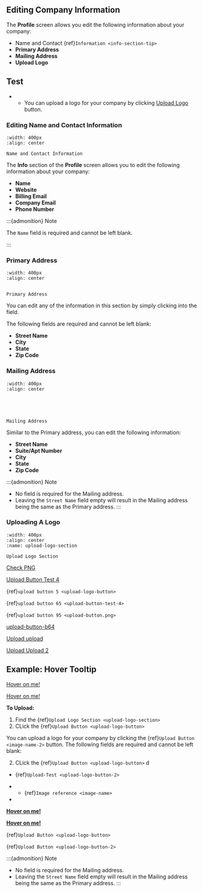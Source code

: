 ## Editing Company Information

The **Profile** screen allows you edit the following information about your company:

- Name and Contact {ref}`Information <info-section-tip>`
- **Primary Address**
- **Mailing Address**
- **Upload Logo**

## Test


- - You can upload a logo for your company by clicking [Upload Logo](tippy=upload-logo-button) button.




### Editing Name and Contact Information


```{figure} ../../_static/solo_app/Profile/information-section/info-zoomed-in.png
:width: 400px
:align: center

Name and Contact Information
```


The **Info** section of the **Profile** screen allows you to edit the following information about your company:

- **Name** 
- **Website**
- **Billing Email**
- **Company Email**
- **Phone Number**



:::{admonition} Note

The ``Name`` field is required and cannot be left blank.


:::


### Primary Address


```{figure} ../../_static/solo_app/Profile/information-section/primary-address-zoomed-in.png
:width: 400px
:align: center


Primary Address 

```


You can edit any of the information in this section by simply clicking into the field. 

The following fields are required and cannot be left blank:

- **Street Name**
- **City**
- **State**
- **Zip Code**










### Mailing Address


```{figure}  ../../_static/solo_app/Profile/information-section/mailing-address-zoomed-in.png
:width: 400px
:align: center





Mailing Address 

```





Similar to the Primary address, you can edit the following information:

- **Street Name**
- **Suite/Apt Number**
- **City**
- **State**
- **Zip Code**



:::{admonition} Note

- No field is required for the Mailing address.
- Leaving the ``Street Name`` field empty will result in the Mailing address being the same as the Primary address.
:::


### Uploading A Logo


```{figure} ../../_static/solo_app/Profile/upload-logo-section/upload-logo.png
:width: 400px
:align: center
:name: upload-logo-section

Upload Logo Section
```

[Check PNG](../../_static/upload-button.png)


[Upload Button Test 4](upload-button-test-4)


{ref}`upload button 5 <upload-logo-button>`


{ref}`upload button 65 <upload-button-test-4>`



{ref}`upload button 95 <upload-button.png>`

[upload-button-b64](upload-button-b64)


[Upload upload](upload-logo-button)


[Upload Upload 2](https://example.com)



## Example: Hover Tooltip


[Hover on me! ](upload-button-direct)


[Hover on me!](upload-button-b64)



**To Upload:**

1. Find the {ref}`Upload Logo Section <upload-logo-section>`
2. CLick the {ref}`Upload Button <upload-logo-button>` 

You can upload a logo for your company by clicking the {ref}`Upload Button <image-name-2>` button. The following fields are required and cannot be left blank:

2. CLick the {ref}`Upload Button <upload-logo-button>` d

- {ref}`Upload-Test <upload-logo-button-2>`

-  - {ref}`Image reference <image-name>`
- 
[**Hover on me!**](upload-logo-button-2)



[**Hover on me!**](upload-logo-button)

{ref}`Upload Button <upload-logo-button>`

{ref}`Upload Button <upload-logo-button-2>`


:::{admonition} Note

- No field is required for the Mailing address.
- Leaving the ``Street Name`` field empty will result in the Mailing address being the same as the Primary address.
:::
